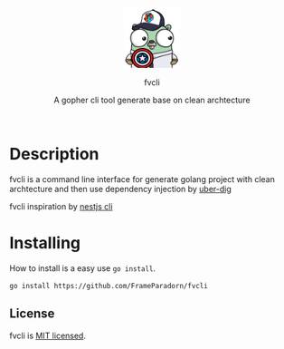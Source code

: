 <p align="center">
    <img src="https://raw.githubusercontent.com/FrameParadorn/fvcli/main/logo.png" width="100px" style="margin: 0 auto"/>
<p/>
<p align="center">
    fvcli
<p/>
<p align="center">
    A gopher cli tool generate base on clean archtecture
<p/>

<br>

# Description

fvcli is a command line interface for generate golang project with clean
archtecture and then use dependency injection by
[uber-dig](https://github.com/uber-go/dig)

fvcli inspiration by [nestjs cli](https://docs.nestjs.com/cli/overview)

# Installing

How to install is a easy use `go install`.

```
go install https://github.com/FrameParadorn/fvcli
```

## License

fvcli is [MIT licensed](LICENSE).
